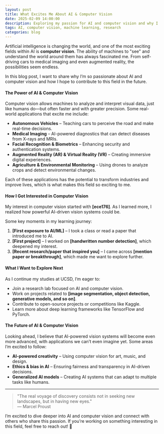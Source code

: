 ```yaml
---
layout: post
title: What Excites Me About AI & Computer Vision
date: 2025-02-09 14:00:00
description: Exploring my passion for AI and computer vision and why I find it so fascinating.
tags: AI, computer vision, machine learning, research
categories: blog
---
```


Artificial intelligence is changing the world, and one of the most exciting fields within AI is **computer vision**. The ability of machines to "see" and understand the world around them has always fascinated me. From self-driving cars to medical imaging and even augmented reality, the possibilities seem endless.  

In this blog post, I want to share why I’m so passionate about AI and computer vision and how I hope to contribute to this field in the future.  

#### The Power of AI & Computer Vision  

Computer vision allows machines to analyze and interpret visual data, just like humans do—but often faster and with greater precision. Some real-world applications that excite me include:  

- **Autonomous Vehicles** – Teaching cars to perceive the road and make real-time decisions.  
- **Medical Imaging** – AI-powered diagnostics that can detect diseases from X-rays and MRIs.  
- **Facial Recognition & Biometrics** – Enhancing security and authentication systems.  
- **Augmented Reality (AR) & Virtual Reality (VR)** – Creating immersive digital experiences.  
- **Agriculture & Environmental Monitoring** – Using drones to analyze crops and detect environmental changes.  

Each of these applications has the potential to transform industries and improve lives, which is what makes this field so exciting to me.  

#### How I Got Interested in Computer Vision  

My interest in computer vision started with **[ece176]**. As I learned more, I realized how powerful AI-driven vision systems could be.  

Some key moments in my learning journey:  

1. **[First exposure to AI/ML]** – I took a class or read a paper that introduced me to AI.  
2. **[First project]** – I worked on **[handwritten number detection]**, which deepened my interest.  
3. **[Recent research/paper that inspired you]** – I came across **[mention paper or breakthrough]**, which made me want to explore further.  

#### What I Want to Explore Next  

As I continue my studies at UCSD, I’m eager to:  

- Join a research lab focused on AI and computer vision.  
- Work on projects related to **[image segmentation, object detection, generative models, and so on]**.  
- Contribute to open-source projects or competitions like Kaggle.  
- Learn more about deep learning frameworks like TensorFlow and PyTorch.  

#### The Future of AI & Computer Vision  

Looking ahead, I believe that AI-powered vision systems will become even more advanced, with applications we can’t even imagine yet. Some areas I’m excited to follow:  

- **AI-powered creativity** – Using computer vision for art, music, and design.  
- **Ethics & bias in AI** – Ensuring fairness and transparency in AI-driven decisions.  
- **Generalized AI models** – Creating AI systems that can adapt to multiple tasks like humans.  

<hr>

> "The real voyage of discovery consists not in seeking new landscapes, but in having new eyes."  
> — Marcel Proust  

I’m excited to dive deeper into AI and computer vision and connect with others who share this passion. If you’re working on something interesting in this field, feel free to reach out! 🚀  
